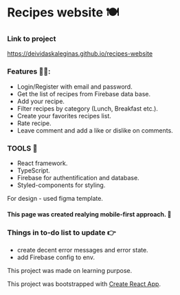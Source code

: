 # Recipes website :plate_with_cutlery:

### Link to project

https://deividaskaleginas.github.io/recipes-website

### Features :cook::

- Login/Register with email and password.
- Get the list of recipes from Firebase data base.
- Add your recipe.
- Filter recipes by category (Lunch, Breakfast etc.).
- Create your favorites recipes list.
- Rate recipe.
- Leave comment and add a like or dislike on comments.

### TOOLS :hammer:

- React framework.
- TypeScript.
- Firebase for authentification and database.
- Styled-components for styling.

For design - used figma template.

#### This page was created realying mobile-first approach. 📱

### Things in to-do list to update :point_right:

- create decent error messages and error state.
- add Firebase config to env.

This project was made on learning purpose.

This project was bootstrapped with [Create React App](https://github.com/facebook/create-react-app).
